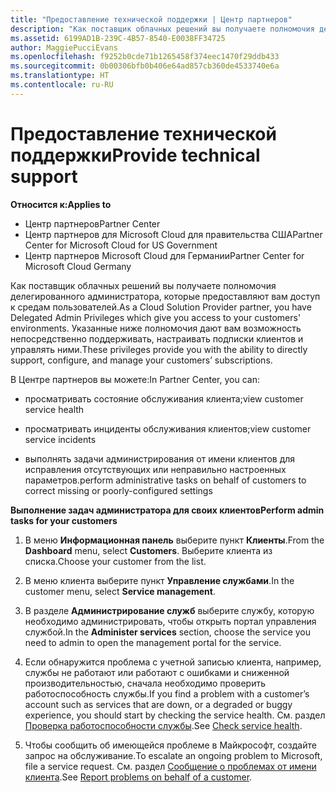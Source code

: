 ```yaml
---
title: "Предоставление технической поддержки | Центр партнеров"
description: "Как поставщик облачных решений вы получаете полномочия делегированного администратора, которые предоставляют вам доступ к средам пользователей."
ms.assetid: 6199AD1B-239C-4B57-8540-E0038FF34725
author: MaggiePucciEvans
ms.openlocfilehash: f9252b0cde71b1265458f374eec1470f29ddb433
ms.sourcegitcommit: 0b00306bfb0b406e64ad857cb360de4533740e6a
ms.translationtype: HT
ms.contentlocale: ru-RU
---
```

# <a name="provide-technical-support"></a><span data-ttu-id="e79f2-103">Предоставление технической поддержки</span><span class="sxs-lookup"><span data-stu-id="e79f2-103">Provide technical support</span></span>

**<span data-ttu-id="e79f2-104">Относится к:</span><span class="sxs-lookup"><span data-stu-id="e79f2-104">Applies to</span></span>**

-  <span data-ttu-id="e79f2-105">Центр партнеров</span><span class="sxs-lookup"><span data-stu-id="e79f2-105">Partner Center</span></span>
-  <span data-ttu-id="e79f2-106">Центр партнеров для Microsoft Cloud для правительства США</span><span class="sxs-lookup"><span data-stu-id="e79f2-106">Partner Center for Microsoft Cloud for US Government</span></span>
-  <span data-ttu-id="e79f2-107">Центр партнеров Microsoft Cloud для Германии</span><span class="sxs-lookup"><span data-stu-id="e79f2-107">Partner Center for Microsoft Cloud Germany</span></span>

<span data-ttu-id="e79f2-108">Как поставщик облачных решений вы получаете полномочия делегированного администратора, которые предоставляют вам доступ к средам пользователей.</span><span class="sxs-lookup"><span data-stu-id="e79f2-108">As a Cloud Solution Provider partner, you have Delegated Admin Privileges which give you access to your customers' environments.</span></span> <span data-ttu-id="e79f2-109">Указанные ниже полномочия дают вам возможность непосредственно поддерживать, настраивать подписки клиентов и управлять ними.</span><span class="sxs-lookup"><span data-stu-id="e79f2-109">These privileges provide you with the ability to directly support, configure, and manage your customers’ subscriptions.</span></span>

<span data-ttu-id="e79f2-110">В Центре партнеров вы можете:</span><span class="sxs-lookup"><span data-stu-id="e79f2-110">In Partner Center, you can:</span></span>

-   <span data-ttu-id="e79f2-111">просматривать состояние обслуживания клиента;</span><span class="sxs-lookup"><span data-stu-id="e79f2-111">view customer service health</span></span>

-   <span data-ttu-id="e79f2-112">просматривать инциденты обслуживания клиентов;</span><span class="sxs-lookup"><span data-stu-id="e79f2-112">view customer service incidents</span></span>

-   <span data-ttu-id="e79f2-113">выполнять задачи администрирования от имени клиентов для исправления отсутствующих или неправильно настроенных параметров.</span><span class="sxs-lookup"><span data-stu-id="e79f2-113">perform administrative tasks on behalf of customers to correct missing or poorly-configured settings</span></span>

**<span data-ttu-id="e79f2-114">Выполнение задач администратора для своих клиентов</span><span class="sxs-lookup"><span data-stu-id="e79f2-114">Perform admin tasks for your customers</span></span>**

1.  <span data-ttu-id="e79f2-115">В меню **Информационная панель** выберите пункт **Клиенты**.</span><span class="sxs-lookup"><span data-stu-id="e79f2-115">From the **Dashboard** menu, select **Customers**.</span></span> <span data-ttu-id="e79f2-116">Выберите клиента из списка.</span><span class="sxs-lookup"><span data-stu-id="e79f2-116">Choose your customer from the list.</span></span>

2.  <span data-ttu-id="e79f2-117">В меню клиента выберите пункт **Управление службами**.</span><span class="sxs-lookup"><span data-stu-id="e79f2-117">In the customer menu, select **Service management**.</span></span>

3.  <span data-ttu-id="e79f2-118">В разделе **Администрирование служб** выберите службу, которую необходимо администрировать, чтобы открыть портал управления службой.</span><span class="sxs-lookup"><span data-stu-id="e79f2-118">In the **Administer services** section, choose the service you need to admin to open the management portal for the service.</span></span>

4.  <span data-ttu-id="e79f2-119">Если обнаружится проблема с учетной записью клиента, например, службы не работают или работают с ошибками и сниженной производительностью, сначала необходимо проверить работоспособность службы.</span><span class="sxs-lookup"><span data-stu-id="e79f2-119">If you find a problem with a customer’s account such as services that are down, or a degraded or buggy experience, you should start by checking the service health.</span></span> <span data-ttu-id="e79f2-120">См. раздел [Проверка работоспособности службы](check-service-health.md).</span><span class="sxs-lookup"><span data-stu-id="e79f2-120">See [Check service health](check-service-health.md).</span></span>

5.  <span data-ttu-id="e79f2-121">Чтобы сообщить об имеющейся проблеме в Майкрософт, создайте запрос на обслуживание.</span><span class="sxs-lookup"><span data-stu-id="e79f2-121">To escalate an ongoing problem to Microsoft, file a service request.</span></span> <span data-ttu-id="e79f2-122">См. раздел [Сообщение о проблемах от имени клиента](report-problems-on-behalf-of-a-customer.md).</span><span class="sxs-lookup"><span data-stu-id="e79f2-122">See [Report problems on behalf of a customer](report-problems-on-behalf-of-a-customer.md).</span></span>

 

 



